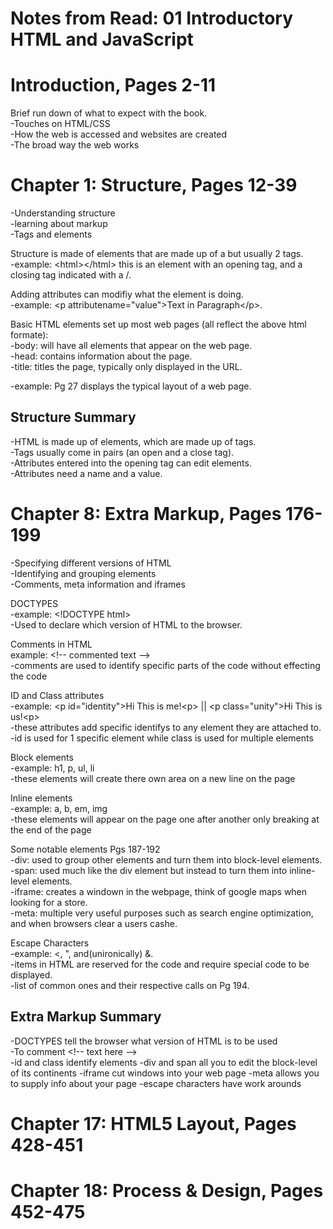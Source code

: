 # Notes from Read: 01 Introductory HTML and JavaScript

# Introduction, Pages 2-11

Brief run down of what to expect with the book. </br>
-Touches on HTML/CSS </br>
-How the web is accessed and websites are created </br>
-The broad way the web works </br>

# Chapter 1: Structure, Pages 12-39
-Understanding structure </br>
-learning about markup </br>
-Tags and elements </br>

Structure is made of elements that are made up of a but usually 2 tags. </br>
-example: \<html\>\</html\> this is an element with an opening tag, and a closing tag indicated with a /. </br>

Adding attributes can modifiy what the element is doing. </br>
-example: \<p attributename=\"value\"\>Text in Paragraph\</p\>.

Basic HTML elements set up most web pages (all reflect the above html formate): </br>
-body: will have all elements that appear on the web page. </br>
-head: contains information about the page. </br>
-title: titles the page, typically only displayed in the URL. </br>

-example: Pg 27 displays the typical layout of a web page. </br>

## Structure Summary
-HTML is made up of elements, which are made up of tags. </br>
-Tags usually come in pairs (an open and a close tag). </br>
-Attributes entered into the opening tag can edit elements. </br>
-Attributes need a name and a value. </br>

# Chapter 8: Extra Markup, Pages 176-199
-Specifying different versions of HTML </br>
-Identifying and grouping elements </br>
-Comments, meta information and iframes </br>

DOCTYPES </br>
-example: \<!DOCTYPE html\> </br>
-Used to declare which version of HTML to the browser. </br>

Comments in HTML </br>
example: \<!-- commented text --\> </br>
-comments are used to identify specific parts of the code without effecting the code </br>

ID and Class attributes </br>
-example: \<p id=\"identity\"\>Hi This is me!\<p\> || \<p class=\"unity\"\>Hi This is us!\<p\> </br>
-these attributes add specific identifys to any element they are attached to. </br>
-id is used for 1 specific element while class is used for multiple elements </br>

Block elements </br>
-example: h1, p, ul, li </br>
-these elements will create there own area on a new line on the page </br>

Inline elements </br>
-example: a, b, em, img </br>
-these elements will appear on the page one after another only breaking at the end of the page </br>

Some notable elements Pgs 187-192 </br>
-div: used to group other elements and turn them into block-level elements. </br> 
-span: used much like the div element but instead to turn them into inline-level elements. </br>
-iframe: creates a windown in the webpage, think of google maps when looking for a store. </br>
-meta: multiple very useful purposes such as search engine optimization, and when browsers clear a users cashe. </br>

Escape Characters </br>
-example: \<, \", and(unironically) \&. </br>
-items in HTML are reserved for the code and require special code to be displayed. </br>
-list of common ones and their respective calls on Pg 194. </br>

## Extra Markup Summary </br>
-DOCTYPES tell the browser what version of HTML is to be used </br>
-To comment \<!-- text here --\> </br>
-id and class identify elements
-div and span all you to edit the block-level of its continents
-iframe cut windows into your web page
-meta allows you to supply info about your page
-escape characters have work arounds

# Chapter 17: HTML5 Layout, Pages 428-451 




# Chapter 18: Process & Design, Pages 452-475




